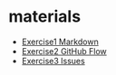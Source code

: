 # materials

- [Exercise1 Markdown](./exercises/exercise1)
- [Exercise2 GitHub Flow](./exercises/exercise2)
- [Exercise3 Issues](./exercises/Exercise3)


